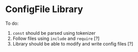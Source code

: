 # ConfigFile Library

To do:

1. `const` should be parsed using tokenizer
2. Follow files using `include` and `require` [?]
3. Library should be able to modify and write config files [?]